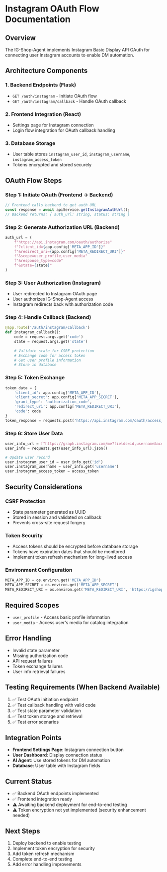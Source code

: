 # Instagram OAuth Flow Documentation

## Overview
The IG-Shop-Agent implements Instagram Basic Display API OAuth for connecting user Instagram accounts to enable DM automation.

## Architecture Components

### 1. Backend Endpoints (Flask)
- `GET /auth/instagram` - Initiate OAuth flow
- `GET /auth/instagram/callback` - Handle OAuth callback

### 2. Frontend Integration (React)
- Settings page for Instagram connection
- Login flow integration for OAuth callback handling

### 3. Database Storage
- User table stores `instagram_user_id`, `instagram_username`, `instagram_access_token`
- Tokens encrypted and stored securely

## OAuth Flow Steps

### Step 1: Initiate OAuth (Frontend → Backend)
```typescript
// Frontend calls backend to get auth URL
const response = await apiService.getInstagramAuthUrl();
// Backend returns: { auth_url: string, status: string }
```

### Step 2: Generate Authorization URL (Backend)
```python
auth_url = (
    f"https://api.instagram.com/oauth/authorize"
    f"?client_id={app.config['META_APP_ID']}"
    f"&redirect_uri={app.config['META_REDIRECT_URI']}"
    f"&scope=user_profile,user_media"
    f"&response_type=code"
    f"&state={state}"
)
```

### Step 3: User Authorization (Instagram)
- User redirected to Instagram OAuth page
- User authorizes IG-Shop-Agent access
- Instagram redirects back with authorization code

### Step 4: Handle Callback (Backend)
```python
@app.route('/auth/instagram/callback')
def instagram_callback():
    code = request.args.get('code')
    state = request.args.get('state')
    
    # Validate state for CSRF protection
    # Exchange code for access token
    # Get user profile information
    # Store in database
```

### Step 5: Token Exchange
```python
token_data = {
    'client_id': app.config['META_APP_ID'],
    'client_secret': app.config['META_APP_SECRET'],
    'grant_type': 'authorization_code',
    'redirect_uri': app.config['META_REDIRECT_URI'],
    'code': code
}
token_response = requests.post('https://api.instagram.com/oauth/access_token', data=token_data)
```

### Step 6: Store User Data
```python
user_info_url = f"https://graph.instagram.com/me?fields=id,username&access_token={access_token}"
user_info = requests.get(user_info_url).json()

# Update user record
user.instagram_user_id = user_info.get('id')
user.instagram_username = user_info.get('username')
user.instagram_access_token = access_token
```

## Security Considerations

### CSRF Protection
- State parameter generated as UUID
- Stored in session and validated on callback
- Prevents cross-site request forgery

### Token Security
- Access tokens should be encrypted before database storage
- Tokens have expiration dates that should be monitored
- Implement token refresh mechanism for long-lived access

### Environment Configuration
```python
META_APP_ID = os.environ.get('META_APP_ID')
META_APP_SECRET = os.environ.get('META_APP_SECRET')
META_REDIRECT_URI = os.environ.get('META_REDIRECT_URI', 'https://igshop-api.azurewebsites.net/auth/instagram/callback')
```

## Required Scopes
- `user_profile` - Access basic profile information
- `user_media` - Access user's media for catalog integration

## Error Handling
- Invalid state parameter
- Missing authorization code
- API request failures
- Token exchange failures
- User info retrieval failures

## Testing Requirements (When Backend Available)
1. ✅ Test OAuth initiation endpoint
2. ✅ Test callback handling with valid code
3. ✅ Test state parameter validation
4. ✅ Test token storage and retrieval
5. ✅ Test error scenarios

## Integration Points
- **Frontend Settings Page**: Instagram connection button
- **User Dashboard**: Display connection status
- **AI Agent**: Use stored tokens for DM automation
- **Database**: User table with Instagram fields

## Current Status
- ✅ Backend OAuth endpoints implemented
- ✅ Frontend integration ready
- ⚠️ Awaiting backend deployment for end-to-end testing
- ⚠️ Token encryption not yet implemented (security enhancement needed)

## Next Steps
1. Deploy backend to enable testing
2. Implement token encryption for security
3. Add token refresh mechanism
4. Complete end-to-end testing
5. Add error handling improvements 